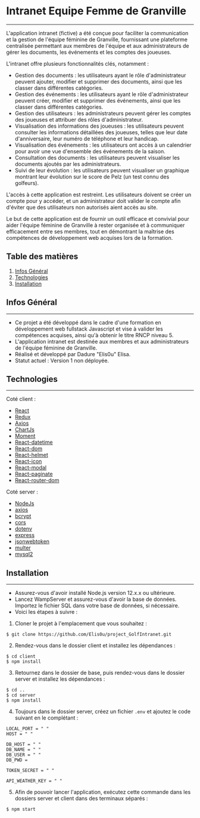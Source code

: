 # Intranet Equipe Femme de Granville
***
L'application intranet (fictive) a été conçue pour faciliter la communication et la gestion de l'équipe féminine de Granville, fournissant une plateforme centralisée permettant aux membres de l'équipe et aux administrateurs de gérer les documents, les événements et les comptes des joueuses.

L'intranet offre plusieurs fonctionnalités clés, notamment :

- Gestion des documents : les utilisateurs ayant le rôle d'administrateur peuvent ajouter, modifier et supprimer des documents, ainsi que les classer dans différentes catégories.
- Gestion des événements : les utilisateurs ayant le rôle d'administrateur peuvent créer, modifier et supprimer des événements, ainsi que les classer dans différentes catégories.
- Gestion des utilisateurs : les administrateurs peuvent gérer les comptes des joueuses et attribuer des rôles d'administrateur.
- Visualisation des informations des joueuses : les utilisateurs peuvent consulter les informations détaillées des joueuses, telles que leur date d'anniversaire, leur numéro de téléphone et leur handicap.
- Visualisation des événements : les utilisateurs ont accès à un calendrier pour avoir une vue d'ensemble des événements de la saison.
- Consultation des documents : les utilisateurs peuvent visualiser les documents ajoutés par les administrateurs.
- Suivi de leur évolution : les utilisateurs peuvent visualiser un graphique montrant leur évolution sur le score de Pelz (un test connu des golfeurs).

L'accès à cette application est restreint. Les utilisateurs doivent se créer un compte pour y accéder, et un administrateur doit valider le compte afin d'éviter que des utilisateurs non autorisés aient accès au site.

Le but de cette application est de fournir un outil efficace et convivial pour aider l'équipe féminine de Granville à rester organisée et à communiquer efficacement entre ses membres, tout en démontrant la maîtrise des compétences de développement web acquises lors de la formation.

## Table des matières
1. [Infos Général](#general-info)
2. [Technologies](#technologies)
3. [Installation](#installation)

## Infos Général
***
- Ce projet a été développé dans le cadre d'une formation en développement web fullstack Javascript et vise à valider les compétences acquises, ainsi qu'à obtenir le titre RNCP niveau 5.
- L'application intranet est destinée aux membres et aux administrateurs de l'équipe féminine de Granville.
- Réalisé et développé par Dadure "Elis0u" Elisa.
- Statut actuel : Version 1 non déployée.

## Technologies
***
Coté client :
- [React](https://fr.legacy.reactjs.org/)
- [Redux](https://www.npmjs.com/package/redux)
- [Axios](https://www.npmjs.com/package/axios)
- [ChartJs](https://www.chartjs.org/)
- [Moment](https://www.npmjs.com/package/moment)
- [React-datetime](https://www.npmjs.com/package/react-datetime)
- [React-dom](https://www.npmjs.com/package/react-dom)
- [React-helmet](https://www.npmjs.com/package/react-helmet)
- [React-icon](https://www.npmjs.com/package/react-icons)
- [React-modal](https://www.npmjs.com/package/react-modal)
- [React-paginate](https://www.npmjs.com/package/react-paginate)
- [React-router-dom](https://www.npmjs.com/package/react-router-dom)

Coté server :
- [NodeJs](https://nodejs.org/en)
- [axios](https://www.npmjs.com/package/axios)
- [bcrypt](https://www.npmjs.com/package/bcrypt)
- [cors](https://www.npmjs.com/package/cors)
- [dotenv](https://www.npmjs.com/package/dotenv)
- [express](https://www.npmjs.com/package/express)
- [jsonwebtoken](https://www.npmjs.com/package/jsonwebtoken)
- [multer](https://www.npmjs.com/package/multer)
- [mysql2](https://www.npmjs.com/package/mysql2)

## Installation
***
- Assurez-vous d'avoir installé Node.js version 12.x.x ou ultérieure.
- Lancez WampServer et assurez-vous d'avoir la base de données. Importez le fichier SQL dans votre base de données, si nécessaire.
- Voici les étapes à suivre :

1. Cloner le projet à l'emplacement que vous souhaitez :
```
$ git clone https://github.com/Elis0u/project_GolfIntranet.git
```
2. Rendez-vous dans le dossier client et installez les dépendances :
```
$ cd client
$ npm install
```
3. Retournez dans le dossier de base, puis rendez-vous dans le dossier server et installez les dépendances :
```
$ cd ..
$ cd server
$ npm install
```
4. Toujours dans le dossier server, créez un fichier `.env` et ajoutez le code suivant en le complétant :
```
LOCAL_PORT = " "
HOST = " "

DB_HOST = " "
DB_NAME = " "
DB_USER = " "
DB_PWD = 

TOKEN_SECRET = " "

API_WEATHER_KEY = " "
```
5. Afin de pouvoir lancer l'application, exécutez cette commande dans les dossiers server et client dans des terminaux séparés :
```
$ npm start
```
